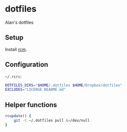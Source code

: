 # dotfiles #

Alan's dotfiles


## Setup ##

Install [rcm](https://github.com/thoughtbot/rcm).


## Configuration ##

`~/.rcrc`:

```bash
DOTFILES_DIRS="$HOME/.dotfiles $HOME/Dropbox/dotfiles"
EXCLUDES="LICENSE README.md"
```


## Helper functions ##

```sh
rcupdate() {
    git -C ~/.dotfiles pull &>/dev/null
}
```
